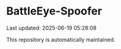 # BattleEye-Spoofer

Last updated: 2025-06-19 05:28:08

This repository is automatically maintained.
